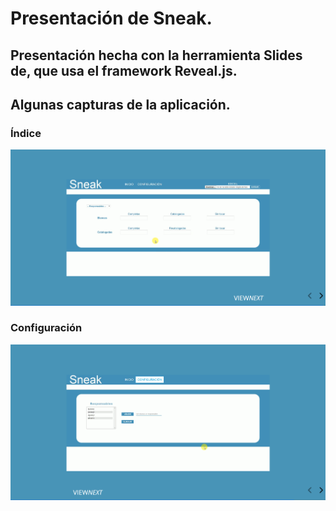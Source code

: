 # Presentación de Sneak.
## Presentación hecha con la herramienta Slides de, [](www.slides.com) que usa el framework Reveal.js.

## Algunas capturas de la aplicación.
### Índice
![Index](Imagenes_presentacion/captura12.png)
### Configuración
![Index](Imagenes_presentacion/captura11.png)
